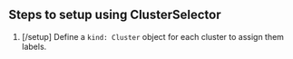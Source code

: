 ## Steps to setup using ClusterSelector

1. [/setup] Define a `kind: Cluster` object for each cluster to assign them labels. 